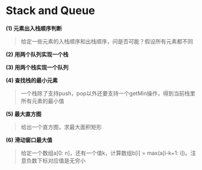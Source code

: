 # Stack and Queue

**(1) 元素出入栈顺序判断**

> 给定一些元素的入栈顺序和出栈顺序，问是否可能？假设所有元素都不同

**(2) 用两个队列实现一个栈**

**(3) 用两个栈实现一个队列**

**(4) 查找栈的最小元素**

> 一个栈除了支持push，pop以外还要支持一个getMin操作，得到当前栈里所有元素的最小值

**(5) 最大直方图**

> 给出一个直方图，求最大面积矩形

**(6) 滑动窗口最大值**

> 给定一个数组a[0: n]，还有一个值k，计算数组b[i] = max(a[i-k+1: i])。注意负数下标对应值是无穷小